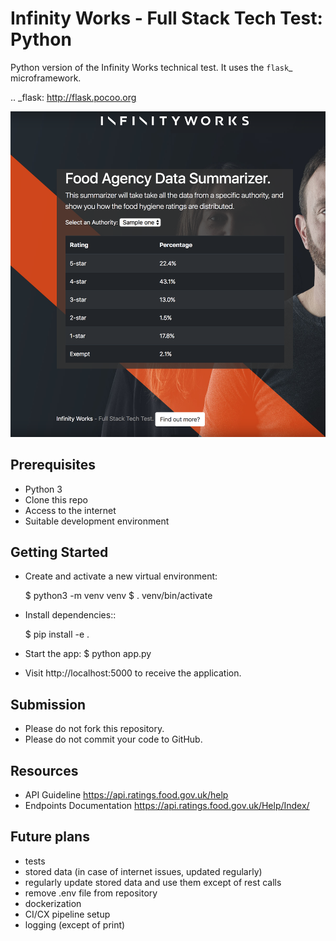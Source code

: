 # Infinity Works - Full Stack Tech Test: Python

Python version of the Infinity Works technical test. It uses the `flask`_ microframework.

.. _flask: http://flask.pocoo.org

![Preview of Frontend](preview.png)

## Prerequisites

* Python 3
* Clone this repo
* Access to the internet
* Suitable development environment

## Getting Started

* Create and activate a new virtual environment:

    $ python3 -m venv venv
    $ . venv/bin/activate

* Install dependencies::

    $ pip install -e .

* Start the app:
    $ python app.py

* Visit http://localhost:5000 to receive the application.

## Submission

* Please do not fork this repository.
* Please do not commit your code to GitHub.


## Resources

* API Guideline
https://api.ratings.food.gov.uk/help
* Endpoints Documentation
https://api.ratings.food.gov.uk/Help/Index/

## Future plans

- tests
- stored data (in case of internet issues, updated regularly)
- regularly update stored data and use them except of rest calls
- remove .env file from repository
- dockerization
- CI/CX pipeline setup
- logging (except of print)